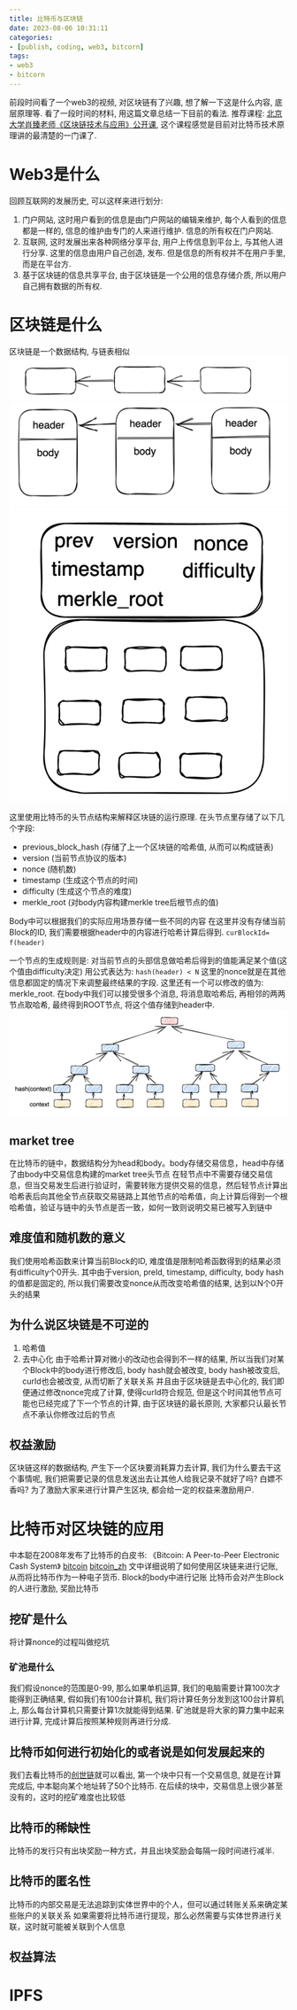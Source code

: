 ```yaml
---
title: 比特币与区块链
date: 2023-08-06 10:31:11
categories:
- [publish, coding, web3, bitcorn]  
tags: 
- web3
- bitcorn
---
```


前段时间看了一个web3的视频, 对区块链有了兴趣, 想了解一下这是什么内容, 底层原理等.
看了一段时间的材料, 用这篇文章总结一下目前的看法.
推荐课程:  [北京大学肖臻老师《区块链技术与应用》公开课](https://www.bilibili.com/video/BV1Vt411X7JF/), 这个课程感觉是目前对比特币技术原理讲的最清楚的一门课了.

# Web3是什么
回顾互联网的发展历史, 可以这样来进行划分:
1. 门户网站, 这时用户看到的信息是由门户网站的编辑来维护, 每个人看到的信息都是一样的, 信息的维护由专门的人来进行维护. 信息的所有权在门户网站.
2. 互联网, 这时发展出来各种网络分享平台, 用户上传信息到平台上, 与其他人进行分享. 这里的信息由用户自己创造, 发布. 但是信息的所有权并不在用户手里, 而是在平台方.
3. 基于区块链的信息共享平台, 由于区块链是一个公用的信息存储介质, 所以用户自己拥有数据的所有权.
# 区块链是什么
区块链是一个数据结构, 与链表相似
![](https://raw.githubusercontent.com/liunaijie/images/master/202308061427569.png)
![](https://raw.githubusercontent.com/liunaijie/images/master/202308061428506.png)
![](https://raw.githubusercontent.com/liunaijie/images/master/202308061429816.png)

这里使用比特币的头节点结构来解释区块链的运行原理.
在头节点里存储了以下几个字段:
- previous_block_hash (存储了上一个区块链的哈希值, 从而可以构成链表)
- version (当前节点协议的版本)
- nonce (随机数)
- timestamp (生成这个节点的时间)
- difficulty (生成这个节点的难度)
- merkle_root (对body内容构建merkle tree后根节点的值)

Body中可以根据我们的实际应用场景存储一些不同的内容
在这里并没有存储当前Block的ID, 我们需要根据header中的内容进行哈希计算后得到.
`curBlockId= f(header)`

一个节点的生成规则是: 对当前节点的头部信息做哈希后得到的值能满足某个值(这个值由difficulty决定)
用公式表达为: `hash(header) < N`
这里的nonce就是在其他信息都固定的情况下来调整最终结果的字段.
这里还有一个可以修改的值为: merkle_root.
在body中我们可以接受很多个消息, 将消息取哈希后, 再相邻的两两节点取哈希, 最终得到ROOT节点, 将这个值存储到header中.
![](https://raw.githubusercontent.com/liunaijie/images/master/202308061429737.png)
## market tree
在比特币的链中，数据结构分为head和body。body存储交易信息，head中存储了由body中交易信息构建的market tree头节点
在轻节点中不需要存储交易信息，但当交易发生后进行验证时，需要转账方提供交易的信息，然后轻节点计算出哈希表后向其他全节点获取交易链路上其他节点的哈希值，向上计算后得到一个根哈希值，验证与链中的头节点是否一致，如何一致则说明交易已被写入到链中



## 难度值和随机数的意义
我们使用哈希函数来计算当前Block的ID, 难度值是限制哈希函数得到的结果必须有difficulty个0开头.
其中由于version, preId, timestamp, difficulty, body hash的值都是固定的, 所以我们需要改变nonce从而改变哈希值的结果, 达到以N个0开头的结果

## 为什么说区块链是不可逆的
1. 哈希值
2. 去中心化
由于哈希计算对微小的改动也会得到不一样的结果, 所以当我们对某个Block中的body进行修改后, body hash就会被改变, body hash被改变后, curId也会被改变, 从而切断了关联关系
并且由于区块链是去中心化的, 我们即便通过修改nonce完成了计算, 使得curId符合规范, 但是这个时间其他节点可能也已经完成了下一个节点的计算, 由于区块链的最长原则, 大家都只认最长节点不承认你修改过后的节点

## 权益激励
区块链这样的数据结构, 产生下一个区块要消耗算力去计算, 我们为什么要去干这个事情呢, 我们把需要记录的信息发送出去让其他人给我记录不就好了吗? 白嫖不香吗?
为了激励大家来进行计算产生区块, 都会给一定的权益来激励用户. 


# 比特币对区块链的应用
中本聪在2008年发布了比特币的白皮书: 《Bitcoin: A Peer-to-Peer Electronic Cash System》
[bitcoin](others/E-Books/BitCoin/bitcoin.pdf)
[bitcoin_zh](others/E-Books/BitCoin/bitcoin_zh_cn.pdf)
文中详细说明了如何使用区块链来进行记账, 从而将比特币作为一种电子货币.
Block的body中进行记账
比特币会对产生Block的人进行激励, 奖励比特币
## 挖矿是什么
将计算nonce的过程叫做挖坑
### 矿池是什么
我们假设nonce的范围是0-99, 那么如果单机运算, 我们的电脑需要计算100次才能得到正确结果, 假如我们有100台计算机, 我们将计算任务分发到这100台计算机上, 那么每台计算机只需要计算1次就能得到结果.
矿池就是将大家的算力集中起来进行计算, 完成计算后按照某种规则再进行分成.

## 比特币如何进行初始化的或者说是如何发展起来的
我们去看比特币的[创世链](https://explorer.btc.com/btc/block/000000000019d6689c085ae165831e934ff763ae46a2a6c172b3f1b60a8ce26f)就可以看出, 第一个块中只有一个交易信息, 就是在计算完成后, 中本聪向某个地址转了50个比特币.
在后续的块中，交易信息上很少甚至没有的，这时的挖矿难度也比较低

## 比特币的稀缺性
比特币的发行只有出块奖励一种方式，并且出块奖励会每隔一段时间进行减半. 

## 比特币的匿名性
比特币的内部交易是无法追踪到实体世界中的个人，但可以通过转账关系来确定某些账户的关联关系
如果需要将比特币进行提现，那么必然需要与实体世界进行关联，这时就可能被关联到个人信息


## 权益算法

# IPFS
